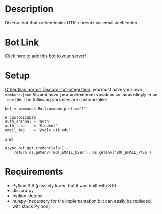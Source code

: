 # Description
Discord bot that authenticates UTK students via email verification

# Bot Link
[Click here to add this bot to your server!](https://discord.com/api/oauth2/authorize?client_id=936087804033781801&permissions=8&scope=bot)

# Setup
[Other than normal Discord-bot-integration](https://discord.com/api/oauth2/authorize?client_id=936087804033781801&permissions=8&scope=bot), you must have your own `members.json` file and have your environment variables set accordingly in an `.env` file.
The following variables are customizable:
```python3
bot = commands.Bot(command_prefix='!')

# customizable
auth_channel = 'auth'
auth_role    = 'Student'
email_tag    = '@vols.utk.edu'
```
and
```python3
async def get_credentials():
    return os.getenv('BOT_EMAIL_USER'), os.getenv('BOT_EMAIL_PASS')
```

# Requirements
- Python 3.8 (possibly lower, but it was built with 3.8)
- discord.py
- python-dotenv
- numpy (necessary for the implementation but can easily be replaced with stock Python)

